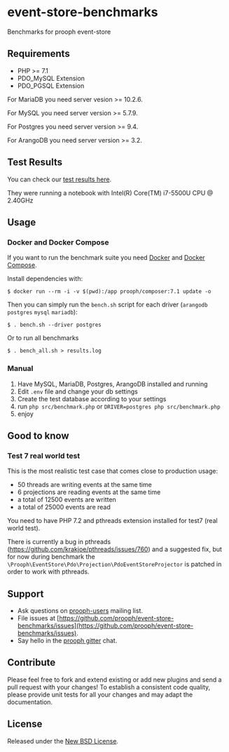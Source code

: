 # event-store-benchmarks

Benchmarks for prooph event-store

Requirements
------------

- PHP >= 7.1
- PDO_MySQL Extension
- PDO_PGSQL Extension

For MariaDB you need server vesion >= 10.2.6.

For MySQL you need server version >= 5.7.9.

For Postgres you need server version >= 9.4.

For ArangoDB you need server version >= 3.2.

## Test Results

You can check our [test results here](https://gist.github.com/prolic/22ddcace2364be40e569cccecb0fe142).

They were running a notebook with Intel(R) Core(TM) i7-5500U CPU @ 2.40GHz

## Usage

### Docker and Docker Compose
If you want to run the benchmark suite you need [Docker](https://docs.docker.com/engine/installation/ "Install Docker") 
and [Docker Compose](https://docs.docker.com/compose/install/ "Install Docker Compose").

Install dependencies with:

```
$ docker run --rm -i -v $(pwd):/app prooph/composer:7.1 update -o
```

Then you can simply run the `bench.sh` script for each driver (`arangodb` `postgres` `mysql` `mariadb`):

```
$ . bench.sh --driver postgres
```

Or to run all benchmarks

```
$ . bench_all.sh > results.log
```

### Manual

1) Have MySQL, MariaDB, Postgres, ArangoDB installed and running
2) Edit `.env` file and change your db settings
3) Create the test database according to your settings
4) run `php src/benchmark.php` or `DRIVER=postgres php src/benchmark.php`
5) enjoy

## Good to know

### Test 7 real world test

This is the most realistic test case that comes close to production usage:
- 50 threads are writing events at the same time
- 6 projections are reading events at the same time
- a total of 12500 events are written
- a total of 25000 events are read

You need to have PHP 7.2 and pthreads extension installed for test7 (real world test).

There is currently a bug in pthreads (https://github.com/krakjoe/pthreads/issues/760)
and a suggested fix, but for now during benchmark the `\Prooph\EventStore\Pdo\Projection\PdoEventStoreProjector`
is patched in order to work with pthreads.

## Support

- Ask questions on [prooph-users](https://groups.google.com/forum/?hl=de#!forum/prooph) mailing list.
- File issues at [https://github.com/prooph/event-store-benchmarks/issues](https://github.com/prooph/event-store-benchmarks/issues).
- Say hello in the [prooph gitter](https://gitter.im/prooph/improoph) chat.

## Contribute

Please feel free to fork and extend existing or add new plugins and send a pull request with your changes!
To establish a consistent code quality, please provide unit tests for all your changes and may adapt the documentation.

## License

Released under the [New BSD License](LICENSE).
